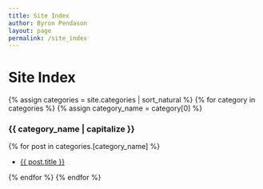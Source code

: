 ```yaml
---
title: Site Index
author: Byron Pendason
layout: page
permalink: /site_index
---
```


# Site Index

{% assign categories = site.categories | sort_natural %}
{% for category in categories %}
{% assign category_name = category[0] %}

### {{ category_name | capitalize }}

{% for post in categories.[category_name] %}

- [{{ post.title }}]({{post.url}})

{% endfor %}
{% endfor %}
